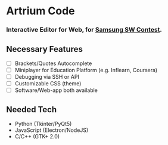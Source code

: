 # Artrium Code
### Interactive Editor for Web, for [Samsung SW Contest](https://www.juniorsoftwarecup.com/Contest/About).

## Necessary Features
- [ ] Brackets/Quotes Autocomplete
- [ ] Miniplayer for Education Platform (e.g. Inflearn, Coursera)
- [ ] Debugging via SSH or API
- [ ] Customizable CSS (theme)
- [ ] Software/Web-app both available

## Needed Tech
- Python (Tkinter/PyQt5)
- JavaScript (Electron/NodeJS)
- C/C++ (GTK+ 2.0)